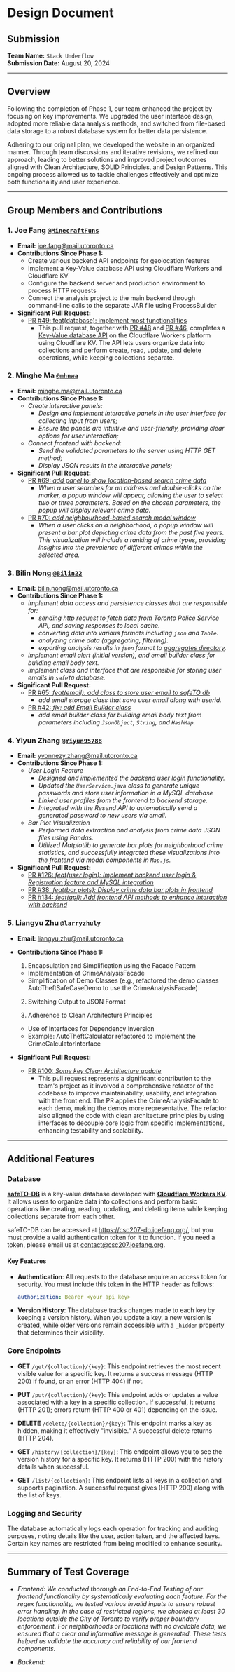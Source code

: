 # Design Document

## Submission

**Team Name:** `Stack Underflow`  
**Submission Date:** August 20, 2024

---

## Overview

Following the completion of Phase 1, our team enhanced the project by focusing on key improvements. We upgraded the user interface design, adopted more reliable data analysis methods, and switched from file-based data storage to a robust database system for better data persistence.

Adhering to our original plan, we developed the website in an organized manner. Through team discussions and iterative revisions, we refined our approach, leading to better solutions and improved project outcomes aligned with Clean Architecture, SOLID Principles, and Design Patterns. This ongoing process allowed us to tackle challenges effectively and optimize both functionality and user experience.

---

## Group Members and Contributions

### 1. Joe Fang [`@MinecraftFuns`](https://github.com/MinecraftFuns)

- **Email:** <joe.fang@mail.utoronto.ca>
- **Contributions Since Phase 1:**
  - Create various backend API endpoints for geolocation features
  - Implement a Key-Value database API using Cloudflare Workers and Cloudflare KV
  - Configure the backend server and production environment to process HTTP requests
  - Connect the analysis project to the main backend through command-line calls to the separate JAR file using ProcessBuilder
- **Significant Pull Request:**
  - [PR #49: feat(database): implement most functionalities](https://github.com/CSC207-2024/safeTO/pull/49)
    - This pull request, together with [PR #48](https://github.com/CSC207-2024/safeTO/pull/48) and [PR #46](https://github.com/CSC207-2024/safeTO/pull/46), completes a [Key-Value database API](https://github.com/CSC207-2024/safeTO/tree/main/database) on the Cloudflare Workers platform using Cloudflare KV. The API lets users organize data into collections and perform create, read, update, and delete operations, while keeping collections separate.

### 2. Minghe Ma [`@mhnwa`](https://github.com/mhnwa)

- **Email:** <minghe.ma@mail.utoronto.ca>
- **Contributions Since Phase 1:**
  - *Create interactive panels:*
    - *Design and implement interactive panels in the user interface for collecting input from users;*
    - *Ensure the panels are intuitive and user-friendly, providing clear options for user interaction;*
  - *Connect frontend with backend:*
    - *Send the validated parameters to the server using HTTP GET method;*
    - *Display JSON results in the interactive panels;*
- **Significant Pull Request:**
  - [PR #69: *add panel to show location-based search crime data*](https://github.com/CSC207-2024/safeTO/pull/69)
    - *When a user searches for an address and double-clicks on the marker, a popup window will appear, allowing the user to select two or three parameters. Based on the chosen parameters, the popup will display relevant crime data.*
  - [PR #70: *add neighbourhood-based search modal window*](https://github.com/CSC207-2024/safeTO/pull/70)
    - *When a user clicks on a neighborhood, a popup window will present a bar plot depicting crime data from the past five years. This visualization will include a ranking of crime types, providing insights into the prevalence of different crimes within the selected area.*

### 3. Bilin Nong [`@Bilin22`](https://github.com/Bilin22)

- **Email:** <bilin.nong@mail.utoronto.ca>
- **Contributions Since Phase 1:**
  - *implement data access and persistence classes that are responsible for:*
    - *sending http request to fetch data from Toronto Police Service API, and saving responses to local cache.*
    - *converting data into various formats including `json` and `Table`.*
    - *analyzing crime data (aggregating, filtering).*
    - *exporting analysis results in `json` format to [aggregates directory](backend/app/src/main/resources/aggregates).*
  - *implement email alert (initial version), and email builder class for building email body text.*
  - *implement class and interface that are responsible for storing user emails in `safeTO` database.*
- **Significant Pull Request:**
  - [PR #65: *feat(email): add class to store user email to safeTO db*](https://github.com/CSC207-2024/safeTO/pull/65)
    - *add email storage class that save user email along with userid.*
  - [PR #42: *fix: add Email Builder class*](https://github.com/CSC207-2024/safeTO/pull/42)
    - *add email builder class for building email body text from parameters including `JsonObject`, `String`, and `HashMap`.*

### 4. Yiyun Zhang [`@Yiyun95788`](https://github.com/Yiyun95788)

- **Email:** <yvonnezy.zhang@mail.utoronto.ca>
- **Contributions Since Phase 1:**
  - *User Login Feature*
    - *Designed and implemented the backend user login functionality.*
    - *Updated the `UserService.java` class to generate unique passwords and store user information in a MySQL database*
    - *Linked user profiles from the frontend to backend storage.*
    - *Integrated with the Resend API to automatically send a generated password to new users via email.*
  - *Bar Plot Visualization*
    - *Performed data extraction and analysis from crime data JSON files using Pandas.*
    - *Utilized Matplotlib to generate bar plots for neighborhood crime statistics, and successfully integrated these visualizations into the frontend via modal components in `Map.js`.*
- **Significant Pull Request:**
  - [PR #126: *feat(user login): Implement backend user login & Registration feature and MySQL integration*](https://github.com/CSC207-2024/safeTO/commit/c64a01106ce10f14546e93f9f8985cb8b84e6cbc)
  - [PR #38: *feat(bar plots): Display crime data bar plots in frontend*](https://github.com/CSC207-2024/safeTO/commit/38d40c0cff1ba61415d86f94131579bb11cc989d)
  - [PR #134: *feat(api): Add frontend API methods to enhance interaction with backend*](https://github.com/CSC207-2024/safeTO/commit/08aa8a0e1e332de043355e1392fa5ed2d947b7d5)

### 5. Liangyu Zhu [`@larryzhuly`](https://github.com/larryzhuly)

- **Email:** <liangyu.zhu@mail.utoronto.ca>
- **Contributions Since Phase 1:**
  1. Encapsulation and Simplification using the Facade Pattern
    - Implementation of CrimeAnalysisFacade
    - Simplification of Demo Classes (e.g., refactored the demo classes AutoTheftSafeCaseDemo to use the CrimeAnalysisFacade)
      
  2. Switching Output to JSON Format
     
  3. Adherence to Clean Architecture Principles
    - Use of Interfaces for Dependency Inversion
    - Example: AutoTheftCalculator refactored to implement the CrimeCalculatorInterface
      
- **Significant Pull Request:**
  - [PR #100: *Some key Clean Architecture update*](https://github.com/CSC207-2024/safeTO/pull/100)
    - This pull request represents a significant contribution to the team's project as it involved a comprehensive refactor of the codebase to improve maintainability, usability, and integration with the front end. The PR applies the CrimeAnalysisFacade  to each demo, making the demos more representative. The refactor also aligned the code with clean architecture principles by using interfaces to decouple core logic from specific implementations, enhancing testability and scalability.


---

## Additional Features

### Database

[**safeTO-DB**](database/README.md) is a key-value database developed with [**Cloudflare Workers KV**](https://developers.cloudflare.com/kv/). It allows users to organize data into collections and perform basic operations like creating, reading, updating, and deleting items while keeping collections separate from each other.

safeTO-DB can be accessed at <https://csc207-db.joefang.org/>, but you must provide a valid authentication token for it to function. If you need a token, please email us at <contact@csc207.joefang.org>.

#### Key Features

- **Authentication**: All requests to the database require an access token for security. You must include this token in the HTTP header as follows:

  ```yaml
  authorization: Bearer <your_api_key>
  ```

- **Version History**: The database tracks changes made to each key by keeping a version history. When you update a key, a new version is created, while older versions remain accessible with a `_hidden` property that determines their visibility.

### Core Endpoints

- **GET** `/get/{collection}/{key}`: This endpoint retrieves the most recent visible value for a specific key. It returns a success message (HTTP 200) if found, or an error (HTTP 404) if not.

- **PUT** `/put/{collection}/{key}`: This endpoint adds or updates a value associated with a key in a specific collection. If successful, it returns (HTTP 201); errors return (HTTP 400 or 401) depending on the issue.

- **DELETE** `/delete/{collection}/{key}`: This endpoint marks a key as hidden, making it effectively "invisible." A successful delete returns (HTTP 204).

- **GET** `/history/{collection}/{key}`: This endpoint allows you to see the version history for a specific key. It returns (HTTP 200) with the history details when successful.

- **GET** `/list/{collection}`: This endpoint lists all keys in a collection and supports pagination. A successful request gives (HTTP 200) along with the list of keys.

### Logging and Security

The database automatically logs each operation for tracking and auditing purposes, noting details like the user, action taken, and the affected keys. Certain key names are restricted from being modified to enhance security.

---

## Summary of Test Coverage

- *Frontend: We conducted thorough an End-to-End Testing of our frontend functionality by systematically evaluating each feature. For the regex functionality, we tested various invalid inputs to ensure robust error handling. In the case of restricted regions, we checked at least 30 locations outside the City of Toronto to verify proper boundary enforcement. For neighborhoods or locations with no available data, we ensured that a clear and informative message is generated. These tests helped us validate the accuracy and reliability of our frontend components.*


- *Backend:*
